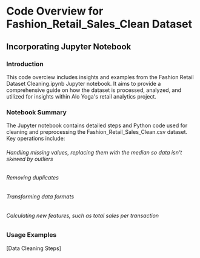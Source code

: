 # Code Overview for Fashion_Retail_Sales_Clean Dataset 
## Incorporating Jupyter Notebook
### Introduction
This code overciew includes insights and examples from the Fashion Retail Dataset Cleaning.ipynb Jupyter notebook. It aims to provide a comprehensive guide on how the dataset is processed, analyzed, and utilized for insights within Alo Yoga's retail analytics project.
### Notebook Summary
The Jupyter notebook contains detailed steps and Python code used for cleaning and preprocessing the Fashion_Retail_Sales_Clean.csv dataset. Key operations include:
###### Handling missing values, replacing them with the median so data isn't skewed by outliers
###### Removing duplicates
###### Transforming data formats
###### Calculating new features, such as total sales per transaction
### Usage Examples
[Data Cleaning Steps]
